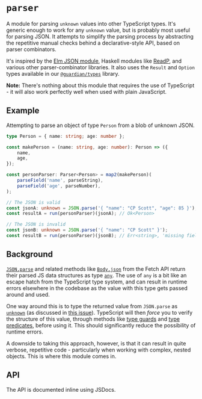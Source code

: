 # `parser`

A module for parsing `unknown` values into other TypeScript types. It's generic enough to work for any `unknown` value, but is probably most useful for parsing JSON. It attempts to simplify the parsing process by abstracting the repetitive manual checks behind a declarative-style API, based on parser combinators.

It's inspired by the [Elm JSON module](https://package.elm-lang.org/packages/elm/json/latest/), Haskell modules like [ReadP](https://hackage.haskell.org/package/base-4.14.1.0/docs/Text-ParserCombinators-ReadP.html), and various other parser-combinator libraries. It also uses the `Result` and `Option` types available in our [`@guardian/types`](https://github.com/guardian/types) library.

**Note:** There's nothing about this module that requires the use of TypeScript - it will also work perfectly well when used with plain JavaScript.

## Example

Attempting to parse an object of type `Person` from a blob of unknown JSON.

```ts
type Person = { name: string; age: number };

const makePerson = (name: string, age: number): Person => ({
	name,
	age,
});

const personParser: Parser<Person> = map2(makePerson)(
	parseField('name', parseString),
	parseField('age', parseNumber),
);

// The JSON is valid
const jsonA: unknown = JSON.parse('{ "name": "CP Scott", "age": 85 }');
const resultA = run(personParser)(jsonA); // Ok<Person>

// The JSON is invalid
const jsonB: unknown = JSON.parse('{ "name": "CP Scott" }');
const resultB = run(personParser)(jsonB); // Err<string>, 'missing field' err
```

## Background

[`JSON.parse`](https://developer.mozilla.org/en-US/docs/Web/JavaScript/Reference/Global_Objects/JSON/parse) and related methods like [`Body.json`](https://developer.mozilla.org/en-US/docs/Web/API/Body/json) from the Fetch API return their parsed JS data structures as type [`any`](https://www.typescriptlang.org/docs/handbook/2/everyday-types.html#any). The use of `any` is a bit like an escape hatch from the TypeScript type system, and can result in runtime errors elsewhere in the codebase as the value with this type gets passed around and used.

One way around this is to type the returned value from `JSON.parse` as [`unknown`](https://www.typescriptlang.org/docs/handbook/2/functions.html#unknown) (as discussed in [this issue](https://github.com/typescript-eslint/typescript-eslint/issues/2118#issuecomment-641464651)). TypeScript will then _force_ you to verify the structure of this value, through methods like [type guards](https://www.typescriptlang.org/docs/handbook/2/narrowing.html#typeof-type-guards) and [type predicates](https://www.typescriptlang.org/docs/handbook/2/narrowing.html#using-type-predicates), before using it. This should significantly reduce the possibility of runtime errors.

A downside to taking this approach, however, is that it can result in quite verbose, repetitive code - particularly when working with complex, nested objects. This is where this module comes in.

## API

The API is documented inline using JSDocs.
